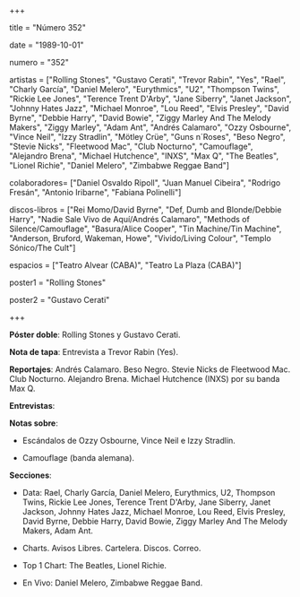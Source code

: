 +++

title = "Número 352"

date = "1989-10-01"

numero = "352"

artistas = ["Rolling Stones", "Gustavo Cerati", "Trevor Rabin", "Yes", "Rael", "Charly García", "Daniel Melero", "Eurythmics", "U2", "Thompson Twins", "Rickie Lee Jones", "Terence Trent D'Arby", "Jane Siberry", "Janet Jackson", "Johnny Hates Jazz", "Michael Monroe", "Lou Reed", "Elvis Presley", "David Byrne", "Debbie Harry", "David Bowie", "Ziggy Marley And The Melody Makers", "Ziggy Marley", "Adam Ant", "Andrés Calamaro", "Ozzy Osbourne", "Vince Neil", "Izzy Stradlin", "Mötley Crüe", "Guns n´Roses", "Beso Negro", "Stevie Nicks", "Fleetwood Mac", "Club Nocturno", "Camouflage", "Alejandro Brena", "Michael Hutchence", "INXS", "Max Q", "The Beatles", "Lionel Richie", "Daniel Melero", "Zimbabwe Reggae Band"]

colaboradores= ["Daniel Osvaldo Ripoll", "Juan Manuel Cibeira", "Rodrigo Fresán", "Antonio Iribarne", "Fabiana Polinelli"]

discos-libros = ["Rei Momo/David Byrne", "Def, Dumb and Blonde/Debbie Harry", "Nadie Sale Vivo de Aquí/Andrés Calamaro", "Methods of Silence/Camouflage", "Basura/Alice Cooper", "Tin Machine/Tin Machine", "Anderson, Bruford, Wakeman, Howe", "Vivido/Living Colour", "Templo Sónico/The Cult"]

espacios = ["Teatro Alvear (CABA)", "Teatro La Plaza (CABA)"]

poster1 = "Rolling Stones"

poster2 = "Gustavo Cerati"

+++

**Póster doble**: Rolling Stones y Gustavo Cerati. 

**Nota de tapa**: Entrevista a Trevor Rabin (Yes).

**Reportajes**: Andrés Calamaro. Beso Negro. Stevie Nicks de Fleetwood Mac. Club Nocturno. Alejandro Brena. Michael Hutchence (INXS) por su banda Max Q.

**Entrevistas**: 

**Notas sobre**:

- Escándalos de Ozzy Osbourne, Vince Neil e Izzy Stradlin.

- Camouflage (banda alemana).



**Secciones**:

- Data: Rael, Charly García, Daniel Melero, Eurythmics, U2, Thompson Twins, Rickie Lee Jones, Terence Trent D'Arby, Jane Siberry, Janet Jackson, Johnny Hates Jazz, Michael Monroe, Lou Reed, Elvis Presley, David Byrne, Debbie Harry, David Bowie, Ziggy Marley And The Melody Makers, Adam Ant. 

- Charts. Avisos Libres. Cartelera. Discos. Correo.
 
- Top 1 Chart: The Beatles, Lionel Richie.

- En Vivo: Daniel Melero, Zimbabwe Reggae Band. 
